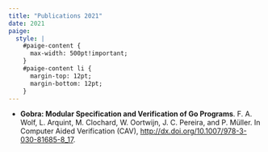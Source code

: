 ```yaml
---
title: "Publications 2021"
date: 2021
paige:
  style: |
    #paige-content {
      max-width: 500pt!important;
    }
    #paige-content li {
      margin-top: 12pt;
      margin-bottom: 12pt;
    }
---
```


- **Gobra: Modular Specification and Verification of Go Programs**. F. A. Wolf, L. Arquint, M. Clochard, W. Oortwijn, J. C. Pereira, and P. Müller. In Computer Aided Verification (CAV), http://dx.doi.org/10.1007/978-3-030-81685-8_17.